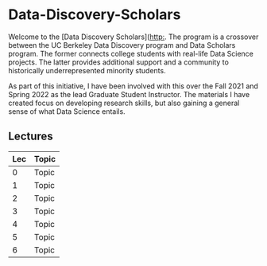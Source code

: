 # Data-Discovery-Scholars

Welcome to the [Data Discovery Scholars]([http:](https://github.com/Kevin-Miao/Data-Discovery-Scholars). The program is a crossover between the UC Berkeley Data Discovery program and Data Scholars program. The former connects college students with real-life Data Science projects. The latter provides additional support and a community to historically underrepresented minority students. 

As part of this initiative, I have been involved with this over the Fall 2021 and Spring 2022 as the lead Graduate Student Instructor. The materials I have created focus on developing research skills, but also gaining a general sense of what Data Science entails.

## Lectures

| Lec  | Topic                      |
|------|----------------------------|
| 0  | Topic                      |
| 1  | Topic                      |
| 2  | Topic                      |
| 3  | Topic                      |
| 4  | Topic                      |
| 5  | Topic                      |
| 6  | Topic                      |
